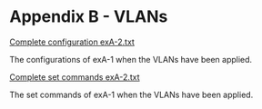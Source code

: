 # Appendix B - VLANs

[Complete configuration exA-2.txt](https://github.com/Helweg/Project-Network-2nd-Semester/blob/master/Appendix%20B/Complete%20configurations%20exA-2.txt)

The configurations of exA-1 when the VLANs have been applied.

[Complete set commands exA-2.txt](https://github.com/Helweg/Project-Network-2nd-Semester/blob/master/Appendix%20B/Complete%20set%20commands%20exA-2.txt)

The set commands of exA-1 when the VLANs have been applied.
